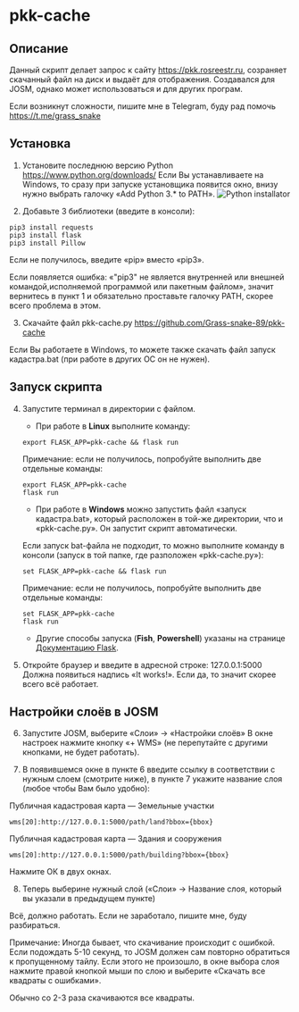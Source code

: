 # pkk-cache
## Описание
Данный скрипт делает запрос к сайту https://pkk.rosreestr.ru, созраняет скачанный файл на диск и выдаёт для отображения.
Создавался для JOSM, однако может использоваться и для других програм.

Если возникнут сложности, пишите мне в Telegram, буду рад помочь https://t.me/grass_snake

## Установка
1. Установите последнюю версию Python
  https://www.python.org/downloads/
Если Вы устанавливаете на Windows, то сразу при запуске установщика появится окно, внизу нужно выбрать галочку «Add Python 3.* to PATH».
![Python installator](https://docs.python.org/3/_images/win_installer.png)

2. Добавьте 3 библиотеки (введите в консоли):
```
pip3 install requests
pip3 install flask
pip3 install Pillow
```
Если не получилось, введите «pip» вместо «pip3».

Если появляется ошибка: «"pip3" не является внутренней или внешней командой,исполняемой программой или пакетным файлом», значит вернитесь в пункт 1 и обязательно проставьте галочку PATH, скорее всего проблема в этом.

3. Скачайте файл pkk-cache.py
  https://github.com/Grass-snake-89/pkk-cache

Если Вы работаете в Windows, то можете также скачать файл запуск кадастра.bat (при работе в других ОС он не нужен).

## Запуск скрипта

4. Запустите терминал в директории с файлом.
    - При работе в **Linux** выполните команду:
    ```
    export FLASK_APP=pkk-cache && flask run
    ```
    Примечание: если не получилось, попробуйте выполнить две отдельные команды:
    ```
    export FLASK_APP=pkk-cache
    flask run
    ```

    - При работе в **Windows** можно запустить файл «запуск кадастра.bat», который расположен в той-же директории, что и «pkk-cache.py». Он запустит скрипт автоматически.
    
    Если запуск bat-файла не подходит, то можно  выполните команду в консоли (запуск в той папке, где разположен «pkk-cache.py»):

    ```
    set FLASK_APP=pkk-cache && flask run
    ```
    Примечание: если не получилось, попробуйте выполнить две отдельные команды:

    ```
    set FLASK_APP=pkk-cache
    flask run
    ```

    - Другие способы запуска (**Fish**, **Powershell**) указаны на странице [Документацию Flask](https://flask.palletsprojects.com/en/2.1.x/quickstart/).

5. Откройте браузер и введите в адресной строке:
  127.0.0.1:5000
Должна появиться надпись «It works!». Если да, то значит скорее всего всё работает.

## Настройки слоёв в JOSM

6. Запустите JOSM, выберите «Слои» → «Настройки слоёв»
В окне настроек нажмите кнопку «+ WMS» (не перепутайте с другими кнопками, не будет работать).

7. В появившемся окне в пункте 6 введите ссылку в соответствии с нужным слоем (смотрите ниже),
в пункте 7 укажите название слоя (любое чтобы Вам было удобно):

Публичная кадастровая карта — Земельные участки
```
wms[20]:http://127.0.0.1:5000/path/land?bbox={bbox}
```

Публичная кадастровая карта — Здания и сооружения
```
wms[20]:http://127.0.0.1:5000/path/building?bbox={bbox}
```

Нажмите ОК в двух окнах.

8. Теперь выберине нужный слой («Слои» → Название слоя, который вы указали в предыдущем пункте)

Всё, должно работать. Если не заработало, пишите мне, буду разбираться.

Примечание: Иногда бывает, что скачивание происходит с ошибкой. Если подождать 5-10 секунд, то JOSM должен сам повторно обратиться к пропущенному тайлу. Если этого не произошло, в окне выбора слоя нажмите правой кнопкой мыши по слою и выберите «Скачать все квадраты с ошибками».

Обычно со 2-3 раза скачиваются все квадраты.
